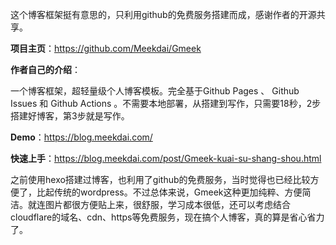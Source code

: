 这个博客框架挺有意思的，只利用github的免费服务搭建而成，感谢作者的开源共享。

**项目主页**：https://github.com/Meekdai/Gmeek

**作者自己的介绍**：

一个博客框架，超轻量级个人博客模板。完全基于Github Pages 、 Github Issues 和 Github Actions 。不需要本地部署，从搭建到写作，只需要18秒，2步搭建好博客，第3步就是写作。

**Demo**：https://blog.meekdai.com/

**快速上手**：https://blog.meekdai.com/post/Gmeek-kuai-su-shang-shou.html

之前使用hexo搭建过博客，也利用了github的免费服务，当时觉得也已经比较方便了，比起传统的wordpress。不过总体来说，Gmeek这种更加纯粹、方便简洁。就连图片都很方便贴上来，很舒服，学习成本很低，还可以考虑结合cloudflare的域名、cdn、https等免费服务，现在搞个人博客，真的算是省心省力了。
